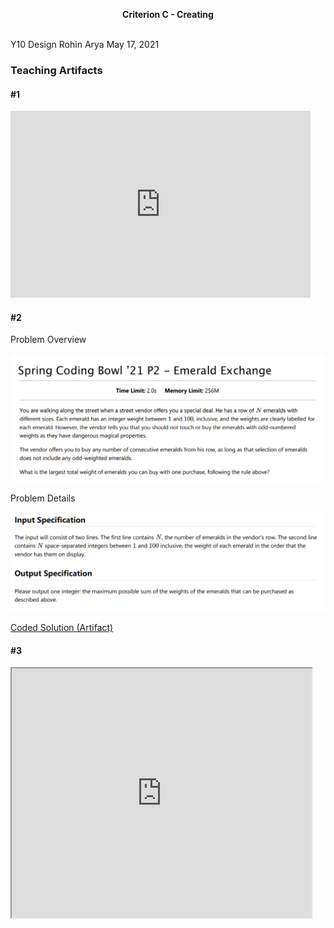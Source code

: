 
<p align="center">
  <b>Criterion C - Creating</b>
  <br><br>
</p>

Y10 Design
Rohin Arya
May 17, 2021

### Teaching Artifacts

#### #1
<iframe src="https://docs.google.com/presentation/d/e/2PACX-1vRxA1F9wz-Nz0omOBJmCAIQ8dhbGq_R9Z4RaXRtVBR9BUPQ7hsCuhjN_VQNottVvOhClOYucqpq0VeM/embed?start=false&loop=false&delayms=3000" frameborder="0" width="480" height="299" allowfullscreen="true" mozallowfullscreen="true" webkitallowfullscreen="true"></iframe>

#### #2
Problem Overview

![](../Assets/2021-05-19-00-35-18.png)

Problem Details

![](../Assets/2021-05-19-00-35-48.png)

<a href="https://github.com/r0hin/design/tree/master/Y10/summatives/beyond-design/Code/emeraldexchange.py">Coded Solution (Artifact)</a>

#### #3

<iframe src="https://docs.google.com/document/d/e/2PACX-1vRjOMnmNZbpyVCq05YqLkIqx0nceXRN6if_0XO3AzeJLzH5nowLMNcTY0XamsgMrRpb3PBRNvT79VBV/pub?embedded=true" width="480" height="399"></iframe>